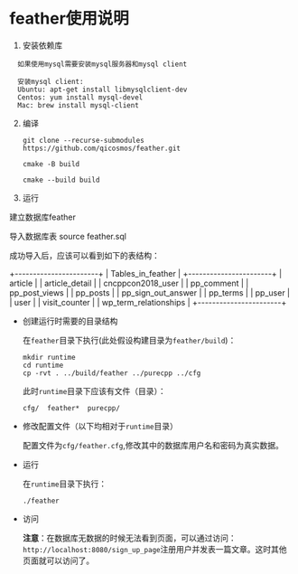 # feather使用说明

1. 安装依赖库

```text
  如果使用mysql需要安装mysql服务器和mysql client

  安装mysql client:
  Ubuntu: apt-get install libmysqlclient-dev
  Centos: yum install mysql-devel
  Mac: brew install mysql-client
```
	
2. 编译

    ```shell
    git clone --recurse-submodules https://github.com/qicosmos/feather.git

    cmake -B build

    cmake --build build
    ```

3. 运行

建立数据库feather

导入数据库表 source feather.sql

成功导入后，应该可以看到如下的表结构：

+-----------------------+
| Tables_in_feather     |
+-----------------------+
| article               |
| article_detail        |
| cncppcon2018_user     |
| pp_comment            |
| pp_post_views         |
| pp_posts              |
| pp_sign_out_answer    |
| pp_terms              |
| pp_user               |
| user                  |
| visit_counter         |
| wp_term_relationships |
+-----------------------+

* 创建运行时需要的目录结构

  在`feather`目录下执行(此处假设构建目录为`feather/build`)：

  ```shell
  mkdir runtime
  cd runtime
  cp -rvt . ../build/feather ../purecpp ../cfg
  ```

  此时`runtime`目录下应该有文件（目录）：

  ```text
  cfg/  feather*  purecpp/
  ```

* 修改配置文件（以下均相对于`runtime`目录）

  配置文件为`cfg/feather.cfg`,修改其中的数据库用户名和密码为真实数据。

* 运行

  在`runtime`目录下执行：

  ```shell
  ./feather
  ```

* 访问

  **注意**：在数据库无数据的时候无法看到页面，可以通过访问：`http://localhost:8080/sign_up_page`注册用户并发表一篇文章。这时其他页面就可以访问了。